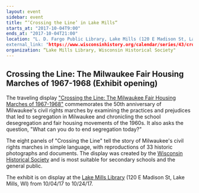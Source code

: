 ```yaml
---
layout: event
sidebar: event
title: “’Crossing the Line’ in Lake Mills“
starts_at: "2017-10-04T9:00"
ends_at: "2017-10-04T21:00"
location: "L. D. Fargo Public Library, Lake Mills (120 E Madison St, Lake Mills, WI)”
external_link: "https://www.wisconsinhistory.org/calendar/series/43/crossing-the-line"
organization: “Lake Mills Library, Wisconsin Historical Society"
---
```


## Crossing the Line: The Milwaukee Fair Housing Marches of 1967-1968 (Exhibit opening) 

The traveling display ["Crossing the Line: The Milwaukee Fair Housing Marches of 1967-1968"](https://www.wisconsinhistory.org/calendar/series/43/crossing-the-line) commemorates the 50th anniversary of Milwaukee's civil rights marches by examining the practices and prejudices that led to segregation in Milwaukee and chronicling the school desegregation and fair housing movements of the 1960s. It also asks the question, "What can you do to end segregation today?"
 
The eight panels of "Crossing the Line" tell the story of Milwaukee's civil rights marches in simple language, with reproductions of 33 historic photographs and documents. The display was created by the [Wisconsin Historical Society](https://www.wisconsinhistory.org) and is most suitable for secondary schools and the general public.
 
The exhibit is on display at the [Lake Mills Library](http://www.lakemills.lib.wi.us) (120 E Madison St, Lake Mills, WI) from 10/04/17 to 10/24/17.

